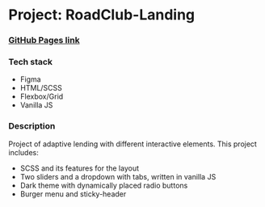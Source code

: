 # Project: RoadClub-Landing
### [GitHub Pages link](https://sergeikachenia.github.io/RoadClub-Landing/)
### Tech stack
* Figma
* HTML/SCSS
* Flexbox/Grid
* Vanilla JS

### Description

Project of adaptive lending with different interactive elements. This project includes:
* SCSS and its features for the layout
* Two sliders and a dropdown with tabs, written in vanilla JS
* Dark theme with dynamically placed radio buttons
* Burger menu and sticky-header
